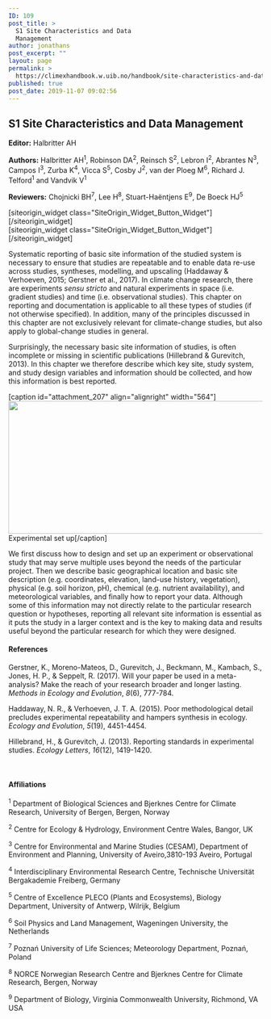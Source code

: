 ```yaml
---
ID: 109
post_title: >
  S1 Site Characteristics and Data
  Management
author: jonathans
post_excerpt: ""
layout: page
permalink: >
  https://climexhandbook.w.uib.no/handbook/site-characteristics-and-data-management/
published: true
post_date: 2019-11-07 09:02:56
---
```

<div id="pl-109" class="panel-layout"><div id="pg-109-0" class="panel-grid panel-no-style" data-style="{&quot;background_image_attachment&quot;:false,&quot;background_display&quot;:&quot;tile&quot;,&quot;cell_alignment&quot;:&quot;flex-start&quot;}"><div id="pgc-109-0-0" class="panel-grid-cell" data-weight="0.8"><div id="panel-109-0-0-0" class="so-panel widget widget_sow-editor panel-first-child panel-last-child" data-index="0" data-style="{&quot;background_image_attachment&quot;:false,&quot;background_display&quot;:&quot;tile&quot;}"><div class="so-widget-sow-editor so-widget-sow-editor-base">
<div class="siteorigin-widget-tinymce textwidget">
	<h2>S1 Site Characteristics and Data Management</h2>
<p><strong>Editor:</strong> Halbritter AH</p>
<p><strong>Authors:</strong> Halbritter AH<sup>1</sup>, Robinson DA<sup>2</sup>, Reinsch S<sup>2</sup>, Lebron I<sup>2</sup>, Abrantes N<sup>3</sup>, Campos I<sup>3</sup>, Zurba K<sup>4</sup>, Vicca S<sup>5</sup>, Cosby J<sup>2</sup>, van der Ploeg M<sup>6</sup>, Richard J. Telford<sup>1</sup> and Vandvik V<sup>1</sup></p>
<p><strong>Reviewers:</strong> Chojnicki BH<sup>7</sup>, Lee H<sup>8</sup>, Stuart-Haëntjens E<sup>9</sup>, De Boeck HJ<sup>5</sup></p>
</div>
</div></div></div><div id="pgc-109-0-1" class="panel-grid-cell" data-weight="0.2"><div id="panel-109-0-1-0" class="so-panel widget widget_sow-button panel-first-child" data-index="1" data-style="{&quot;background_image_attachment&quot;:false,&quot;background_display&quot;:&quot;tile&quot;}">[siteorigin_widget class="SiteOrigin_Widget_Button_Widget"][/siteorigin_widget]</div><div id="panel-109-0-1-1" class="so-panel widget widget_sow-button panel-last-child" data-index="2" data-style="{&quot;background_image_attachment&quot;:false,&quot;background_display&quot;:&quot;tile&quot;}">[siteorigin_widget class="SiteOrigin_Widget_Button_Widget"][/siteorigin_widget]</div></div></div><div id="pg-109-1" class="panel-grid panel-no-style"><div id="pgc-109-1-0" class="panel-grid-cell" data-weight="1"><div id="panel-109-1-0-0" class="so-panel widget widget_sow-editor panel-first-child" data-index="3" data-style="{&quot;background_image_attachment&quot;:false,&quot;background_display&quot;:&quot;tile&quot;}"><div class="so-widget-sow-editor so-widget-sow-editor-base">
<div class="siteorigin-widget-tinymce textwidget">
	<p>Systematic reporting of basic site information of the studied system is necessary to ensure that studies are repeatable and to enable data re-use across studies, syntheses, modelling, and upscaling (Haddaway &amp; Verhoeven, 2015; Gerstner et al., 2017). In climate change research, there are experiments <em>sensu stricto</em> and natural experiments in space (i.e. gradient studies) and time (i.e. observational studies). This chapter on reporting and documentation is applicable to all these types of studies (if not otherwise specified). In addition, many of the principles discussed in this chapter are not exclusively relevant for climate-change studies, but also apply to global-change studies in general.</p>
<p>Surprisingly, the necessary basic site information of studies, is often incomplete or missing in scientific publications (Hillebrand &amp; Gurevitch, 2013). In this chapter we therefore describe which key site, study system, and study design variables and information should be collected, and how this information is best reported.</p>
<p>[caption id="attachment_207" align="alignright" width="564"]<img class=" wp-image-207" src="http://climexhandbook.w.uib.no/files/2019/11/SiteBlockPlot2-300x140.jpg" alt="" width="564" height="263" /> Experimental set up[/caption]</p>
<p>We first discuss how to design and set up an experiment or observational study that may serve multiple uses beyond the needs of the particular project. Then we describe basic geographical location and basic site description (e.g. coordinates, elevation, land-use history, vegetation), physical (e.g. soil horizon, pH), chemical (e.g. nutrient availability), and meteorological variables, and finally how to report your data. Although some of this information may not directly relate to the particular research question or hypotheses, reporting all relevant site information is essential as it puts the study in a larger context and is the key to making data and results useful beyond the particular research for which they were designed.</p>
</div>
</div></div><div id="panel-109-1-0-1" class="so-panel widget widget_sow-editor panel-last-child" data-index="4" data-style="{&quot;padding&quot;:&quot;30px 0px 0px 0px&quot;,&quot;background_image_attachment&quot;:false,&quot;background_display&quot;:&quot;tile&quot;}"><div class="panel-widget-style panel-widget-style-for-109-1-0-1"><div class="so-widget-sow-editor so-widget-sow-editor-base">
<div class="siteorigin-widget-tinymce textwidget">
	<h4>References</h4>
<p>Gerstner, K., Moreno-Mateos, D., Gurevitch, J., Beckmann, M., Kambach, S., Jones, H. P., &amp; Seppelt, R. (2017). Will your paper be used in a meta-analysis? Make the reach of your research broader and longer lasting. <em>Methods in Ecology and Evolution</em>, <em>8</em>(6), 777-784.</p>
<p>Haddaway, N. R., &amp; Verhoeven, J. T. A. (2015). Poor methodological detail precludes experimental repeatability and hampers synthesis in ecology. <em>Ecology and Evolution</em>, <em>5</em>(19), 4451-4454.</p>
<p>Hillebrand, H., &amp; Gurevitch, J. (2013). Reporting standards in experimental studies. <em>Ecology Letters</em>, <em>16</em>(12), 1419-1420.</p>
<p>&nbsp;</p>
<h4>Affiliations</h4>
<p><sup>1</sup> Department of Biological Sciences and Bjerknes Centre for Climate Research, University of Bergen, Bergen, Norway</p>
<p><sup>2</sup> Centre for Ecology &amp; Hydrology, Environment Centre Wales, Bangor, UK</p>
<p><sup>3</sup> Centre for Environmental and Marine Studies (CESAM), Department of Environment and Planning, University of Aveiro,3810-193 Aveiro, Portugal</p>
<p><sup>4</sup> Interdisciplinary Environmental Research Centre, Technische Universität Bergakademie Freiberg, Germany</p>
<p><sup>5</sup> Centre of Excellence PLECO (Plants and Ecosystems), Biology Department, University of Antwerp, Wilrijk, Belgium</p>
<p><sup>6</sup> Soil Physics and Land Management, Wageningen University, the Netherlands</p>
<p><sup>7</sup> Poznań University of Life Sciences; Meteorology Department, Poznań, Poland</p>
<p><sup>8</sup> NORCE Norwegian Research Centre and Bjerknes Centre for Climate Research, Bergen, Norway</p>
<p><sup>9</sup> Department of Biology, Virginia Commonwealth University, Richmond, VA USA</p>
<p>&nbsp;</p>
</div>
</div></div></div></div></div></div>